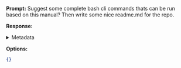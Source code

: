 **Prompt:**
Suggest some complete bash cli commands thats can be run based on this manual? Then write some nice readme.md for the repo.

**Response:**


<details><summary>Metadata</summary>

- Duration: 1967 ms
- Datetime: 2024-01-11T20:47:26.549901
- Model: dolphin-2.5-mixtral-8x7b

</details>

**Options:**
```json
{}
```

